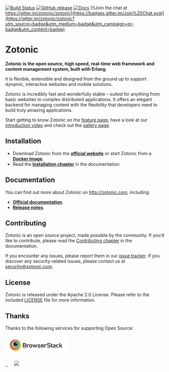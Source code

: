 [![Build Status](https://travis-ci.org/zotonic/zotonic.svg?branch=master)](https://travis-ci.org/zotonic/zotonic)
[![GitHub release](https://img.shields.io/github/release/zotonic/zotonic.svg?maxAge=3600?style=flat-square)](../../releases)
[![Docs](https://readthedocs.org/projects/zotonic/badge/?version=latest)](http://docs.zotonic.com/en/latest/)
[![Join the chat at https://gitter.im/zotonic/zotonic](https://badges.gitter.im/Join%20Chat.svg)](https://gitter.im/zotonic/zotonic?utm_source=badge&utm_medium=badge&utm_campaign=pr-badge&utm_content=badge)

Zotonic
=======

**Zotonic is the open source, high speed, real-time web framework  and content management system, built with Erlang.**

It is flexible, extensible and designed from the ground up to support dynamic, interactive websites and mobile solutions.

Zotonic is incredibly fast and wonderfully stable – suited for anything from basic websites to complex distributed applications. It offers an elegant backend for managing content with the flexibility that developers need to build truly amazing applications.

Start getting to know Zotonic on the [feature page](http://zotonic.com/features), have a look at our [introduction video](http://zotonic.com/page/750/video-introduction-to-zotonic) and check out the [gallery page](http://www.zotonic.com/gallery/735/screen-shot-gallery).

Installation
------------

* Download Zotonic from the [**official website**](http://zotonic.com/download)
  or start Zotonic from a [**Docker image**](http://zotonic.com/docs/latest/developer-guide/docker.html).
* Read the [**Installation chapter**](http://docs.zotonic.com/en/latest/developer-guide/getting-started.html#installation)
  in the documentation.

Documentation
-------------

You can find out more about Zotonic on http://zotonic.com, including:

* [**Official documentation**](http://zotonic.com/docs).
* [**Release notes**](http://zotonic.com/docs/latest/developer-guide/releasenotes/index.html).

Contributing
------------

Zotonic is an open source project, made possible by the community. If you’d like to contribute,
please read the [Contributing chapter](http://zotonic.com/docs/latest/developer-guide/contributing.html)
in the documentation.

If you encounter any issues, please report them in our
[issue tracker](https://github.com/zotonic/zotonic/issues). If you discover
any security-related issues, please contact us at [security@zotonic.com](mailto:security@zotonic.com).

License
-------

Zotonic is released under the Apache 2.0 License. Please refer to the included
[LICENSE](LICENSE) file for more information.

Thanks
------

Thanks to the following services for supporting Open Source:

<a href="https://browserstack.com/"><img rel="Thanks to BrowserStack" src="https://raw.githubusercontent.com/zotonic/zotonic/master/doc/img/browserstack-logo.png" height="64" /></a>

<a href="https://travis-ci.com/">&nbsp;&nbsp;<img rel="Thanks to Travis-CI" src="https://cdn.travis-ci.com/images/logos/TravisCI-Full-Color-45e242791b7752b745a7ae53f265acd4.png" height="40" style="padding-left: 20px"></a>

